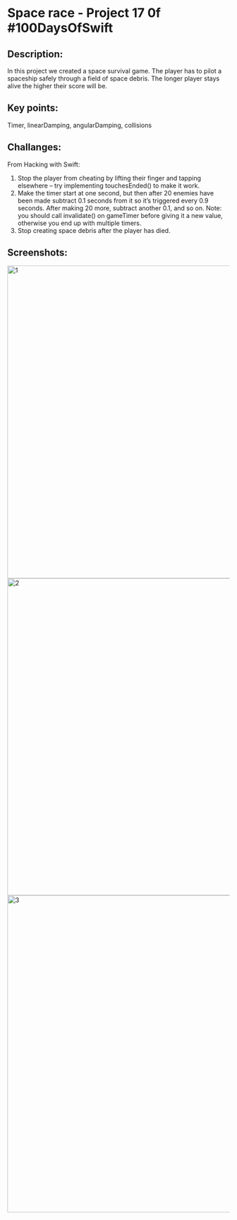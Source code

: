 # Space race - Project 17 0f #100DaysOfSwift

## Description:
In this project we created a space survival game. The player has to pilot a spaceship safely through a field of space debris. The longer player stays alive the higher their score will be.

## Key points:
Timer, linearDamping, angularDamping, collisions

## Challanges:
From Hacking with Swift:

1. Stop the player from cheating by lifting their finger and tapping elsewhere – try implementing touchesEnded() to make it work.
2. Make the timer start at one second, but then after 20 enemies have been made subtract 0.1 seconds from it so it’s triggered every 0.9 seconds. After making 20 more, subtract another 0.1, and so on. Note: you should call invalidate() on gameTimer before giving it a new value, otherwise you end up with multiple timers.
3. Stop creating space debris after the player has died.

## Screenshots:

<img width="709" alt="1" src="https://github.com/AleksandraSRB/100DaysOfSwift/assets/94380380/4555b9c8-2afb-4e5d-8d09-19703ae2877b">

<img width="719" alt="2" src="https://github.com/AleksandraSRB/100DaysOfSwift/assets/94380380/424261c4-3f4f-44e7-8ec7-0b73e48fa2b9">

<img width="719" alt="3" src="https://github.com/AleksandraSRB/100DaysOfSwift/assets/94380380/217d59cc-59c3-4f65-882d-2d1729d60bb3">
